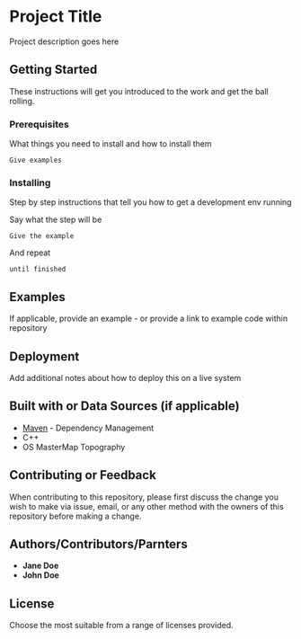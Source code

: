 # Project Title

Project description goes here

## Getting Started

These instructions will get you introduced to the work and get the ball rolling.  


### Prerequisites

What things you need to install and how to install them

```
Give examples
```

### Installing

Step by step instructions that tell you how to get a development env running

Say what the step will be

```
Give the example
```

And repeat

```
until finished
```


## Examples

If applicable, provide an example - or provide a link to example code within repository


## Deployment

Add additional notes about how to deploy this on a live system

## Built with or Data Sources (if applicable)

* [Maven](https://maven.apache.org/) - Dependency Management
* C++
* OS MasterMap Topography 

## Contributing or Feedback

When contributing to this repository, please first discuss the change you wish to make via issue, email, or any other method with the owners of this repository before making a change.


## Authors/Contributors/Parnters

* **Jane Doe** 
* **John Doe**


## License

Choose the most suitable from a range of licenses provided. 


